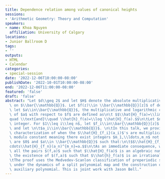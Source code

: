 ```yaml
---
title: Dependence relation among values of canonical heights
sessions:
- 'Arithmetic Geometry: Theory and Computation'
speakers:
- name: Khoa Nguyen
  affiliation: University of Calgary
locations:
- Junior Ballroom D
tags:
- ''
outputs:
- HTML
- Calendar
categories:
- special-session
date: '2022-12-06T10:00:00-08:00'
publishDate: '2022-10-01T10:00:00-08:00'
end: '2022-12-06T11:00:00-08:00'
featured: 'false'
draft: 'false'
abstract: "Let $d\\geq 2$ and let $H$ denote the absolute multiplicative Weil height\
  \ on $\\bar{\\mathbb{Q}}$. Let $f(z)\\in \\bar{\\mathbb{Q}}[z]$ of degree $d$ and\
  \ let $a\\in\\bar{\\mathbb{Q}}$, the multiplicative and logarithmic canonical heights\
  \ of $a$ with respect to $f$ are defined as\n\t $$\\hat{H}_f(a)=\\lim H(f^n(a))^{1/d^n}\\\
  quad \\text{and}\\quad \\hat{h}_f(a)=\\log \\hat{H}_f(a).$$\n\tLet $n$ be a positive\
  \ integer. For $1\\leq i\\leq n$, let $f_i\\in\\bar{\\mathbb{Q}}[z]$ of degree $d$\
  \ and let \n\t$a_i\\in\\bar{\\mathbb{Q}}$. \n\tIn this talk, we provide a complete\
  \ characterization of when the $\\hat{H}_{f_i}(a_i)$'s are multiplicatively dependent\
  \ modulo constant meaning there exist integers $m_1,\\ldots,m_n$ not all of which\
  \ are $0$ and $a\\in \\bar{\\mathbb{Q}}$ such that:\n\t$$\\hat{H}_{f_1}(a_1)^{m_1}\\\
  cdots\\hat{H}_{f_n}(a_n)^{m_n}=a.$$\n\tAs an immediate consequence, we characterize\
  \ all the pairs $(f,a)$ such that $\\hat{H}_f(a)$ is an algebraic number and proves\
  \ the existence of $(f,a)$ such that $\\hat{h}_f(a)$ is an irrational number. \n\
  \tThe proof uses the Medvedev-Scanlon classification of preperiodic subvarieties\
  \ under the dynamics of a split polynomial map and the construction of a certain\
  \ auxiliary polynomial. This is joint work with Jason Bell."
---
```

